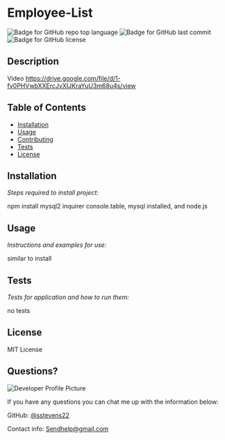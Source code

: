 # Employee-List

![Badge for GitHub repo top language](https://img.shields.io/github/languages/top/sstevens22/Crew-Net?style=flat&logo=appveyor) 
![Badge for GitHub last commit](https://img.shields.io/github/last-commit/sstevens22/Crew-Net?style=flat&logo=appveyor)
![Badge for GitHub license](https://img.shields.io/github/license/sstevens22/Crew-Net?style=flat&logo=appveyor)

## Description  
Video  https://drive.google.com/file/d/1-fy0PHVwbXXErcJvXIJKraYuU3m68u4s/view

## Table of Contents
  * [Installation](#installation)
  * [Usage](#usage)
  * [Contributing](#contributing)
  * [Tests](#tests)
* [License](#license)

## Installation

*Steps required to install project:*

npm install mysql2 inquirer console.table, mysql installed, and node.js

## Usage 

*Instructions and examples for use:*

similar to install

## Tests

*Tests for application and how to run them:*

no tests

## License

MIT License


## Questions?

![Developer Profile Picture](https://avatars.githubusercontent.com/u/77650590?v=4) 

If you have any questions you can chat me up with the information below:

GitHub: [@sstevens22](https://api.github.com/users/sstevens22)


Contact info: Sendhelp@gmail.com

